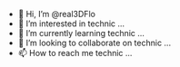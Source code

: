 - 👋 Hi, I’m @real3DFlo
- 👀 I’m interested in technic ...
- 🌱 I’m currently learning technic ...
- 💞️ I’m looking to collaborate on technic ...
- 📫 How to reach me technic ...

<!---
real3DFlo/real3DFlo is a ✨ special ✨ repository because its `README.md` (this file) appears on your GitHub profile.
You can click the Preview link to take a look at your changes.
--->
